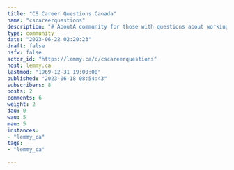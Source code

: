 ```yaml
---
title: "CS Career Questions Canada" 
name: "cscareerquestions"
description: "# AboutA community for those with questions about working in the tech industry or in a CS/dev/programmer related job specifically in Canada.# Rules1. Posts must relate to Canada2. Posts must relate to careers in computer science or tech3. No Harassment, Violence, Trolling, or Humble Bragging4. No Sexism5. No Low effort posts6. No spam, self-promotion, or advertising7. Any AMAs, formal surveys and other data collection must be approved my mods8. Name & Shames are only for behavior that is blatantly unethical, illegal, or exceptionally shitty.9. No sexist, racist, homophobic, transphobic or other hate spreading content10. No misinformation# Want to ask a question?1. Read the Rules2. Search for the post3. If you can't find it, post"
type: community
date: "2023-06-22 02:20:23"
draft: false
nsfw: false
actor_id: "https://lemmy.ca/c/cscareerquestions"
host: lemmy.ca
lastmod: "1969-12-31 19:00:00"
published: "2023-06-18 08:54:43"
subscribers: 8
posts: 2
comments: 6
weight: 2
dau: 0
wau: 5
mau: 5
instances:
- "lemmy_ca"
tags: 
- "lemmy_ca"

---
```


